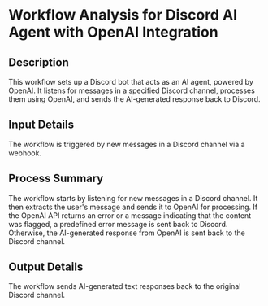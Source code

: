 # Workflow Analysis for Discord AI Agent with OpenAI Integration

## Description
This workflow sets up a Discord bot that acts as an AI agent, powered by OpenAI. It listens for messages in a specified Discord channel, processes them using OpenAI, and sends the AI-generated response back to Discord.

## Input Details
The workflow is triggered by new messages in a Discord channel via a webhook.

## Process Summary
The workflow starts by listening for new messages in a Discord channel. It then extracts the user's message and sends it to OpenAI for processing. If the OpenAI API returns an error or a message indicating that the content was flagged, a predefined error message is sent back to Discord. Otherwise, the AI-generated response from OpenAI is sent back to the Discord channel.

## Output Details
The workflow sends AI-generated text responses back to the original Discord channel.
